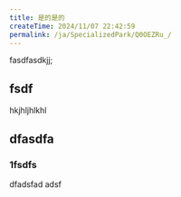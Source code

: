 ```yaml
---
title: 是的是的
createTime: 2024/11/07 22:42:59
permalink: /ja/SpecializedPark/Q0OEZRu_/
---
```


fasdfasdkjj;


## fsdf 


hkjhljhlkhl


## dfasdfa 

### 1fsdfs

dfadsfad adsf